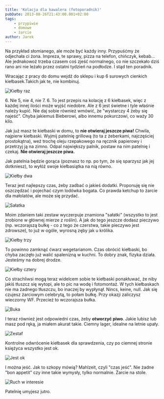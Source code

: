 ```yaml
---
title: 'Kolacja dla kawalera (fotoporadnik)'
pubDate: 2013-08-26T21:43:00.001+02:00
tags:
    - przypiwie
    - domowe
    - żarcie
author: Jarek
---
```


Na przykład słomianego, ale może być każdy inny. Przypuśćmy że odjechała ci żona. Impreza, te sprawy, pizza na telefon, chińczyk, kebab... Ale jednakowoż trzeba czasem coś zjeść normalnego, co nie szczekało dziś rano ani nie leżało przez ostatni tydzień na podłodze. I stąd ten poradnik.

Wracając z pracy do domu wejdź do sklepu i kup 6 surowych cienkich kiełbasek.Takich jak te, nie kombinuj.

![Kiełby raz](http://1.bp.blogspot.com/-3ZpEwRfDx3I/UhuofnYPnpI/AAAAAAAADGE/qaWhNQz0D5k/s800/%255BUNSET%255D)

6\. Nie 5, nie 4, nie 7. 6. To jest przepis na kolację z 6 kiełbasek, więc z każdej innej ilości może wyjść niedobre. Ale z 6 jest świetne i tyle właśnie należy kupić. Nie daj sobie również wmówić, że "wystarczy 4 żeby się najeść". Chyba jakiemuś Bieberowi, albo innemu pokurczowi, co waży 30 kilo.

Jak już masz te kiełbaski w domu, to **nie otwieraj jeszcze piwa!** Chwila, najpierw kiełbaski. Wyjmij patelnię grillową (to ta z żeberkami, najczęściej prostokątna), weź trochę oleju rzepakowego na ręcznik papierowy i przetrzyj ją na zimno. Odpal największy palnik, postaw na nim patelnię i czekaj. **Nie otwieraj jeszcze piwa.**

Jak patelnia będzie gorąca (poznasz to np. po tym, że się sparzysz jak jej dotkniesz), to wyłóż swoje kiełbasiątka na nią równo.

![Kiełby dwa](http://1.bp.blogspot.com/-ezEvhzwMgtY/UhunMR-KrUI/AAAAAAAADEc/p_FV5CukWDU/s800/%255BUNSET%255D)

Teraz jest najlepszy czas, żeby zadbać o jakieś dodatki. Proponuję się nie oszczędzać i pojechać czym lodówka bogata. Co prawda ketchup to żarcie dla małolatów, ale może się przydać.

![Sałatka](http://2.bp.blogspot.com/-lGgM4cvwaAo/UhunYveJpmI/AAAAAAAADE8/RiJ9WGVrCnk/s800/%255BUNSET%255D)

Moim zdaniem taki zestaw wyczerpuje znamiona "sałatki" (wszystko to jest zrobione w głównej mierze z roślin). A jak do tego jeszcze dodasz pieczywo (np. wczorajszą bułkę - co z tego że czerstwa, takie pieczywo jest zdrowsze), to już w ogóle, wyrosną zęby jak u królika.

![Kiełby trzy](http://1.bp.blogspot.com/-EADIA8J7AGo/UhunPWH77MI/AAAAAAAADEk/XpK-N15v-i0/s800/%255BUNSET%255D)

To powinno zamknąć ćwarz wegetarianom. Czas obrócić kiełbaski, bo chyba zaczęło już walić spalenizną w kuchni. To dobry znak, fizyka działa. Jesteśmy na dobrej drodze.

![Kiełby cztery](http://1.bp.blogspot.com/-WwUBW66FZKs/UhunVQbSOHI/AAAAAAAADE0/UxrtLdK6j_0/s800/%255BUNSET%255D)

Co strachliwsi mogą teraz widelcem sobie te kiełbaski ponakłuwać, że niby jakiś tłuszcz się wytopi, ale to pic na wodę i fotomontaż. W tych kiełbaskach nie ma żadnego tłuszczu, bo inaczej by wypłynął. Nincs, keine, null. Jak się czujesz żarciowym celebrytą, to połam bułkę. Przy okazji zaliczysz wieczorny WF. Przecież to wczorajsza bułka.

![Buka](http://3.bp.blogspot.com/-NnTcr4c-b4M/UhuoZic7SKI/AAAAAAAADF0/_RLMZm6coKA/s800/%255BUNSET%255D)

I teraz również jest odpowiedni czas, żeby **otworzyć piwo**. Jakie lubisz lub masz pod ręką, ja miałem akurat takie. Ciemny lager, idealne na letnie upały.

![Zestaf](http://4.bp.blogspot.com/-_pwj_arRtTg/UhunJb4AIfI/AAAAAAAADEU/GXFkFMZHsk4/s800/%255BUNSET%255D)

Kontrolne odwrócenie kiełbasek dla sprawdzenia, czy po ciemnej stronie księżyca wszystko jest ok.

![Jest ok](http://1.bp.blogspot.com/-d5hh7Q4qPN4/Uhuoct0FtnI/AAAAAAAADF8/Yp4sCBRUSF0/s800/%255BUNSET%255D)

I można jeść. Jak to szkopy mówią? Mahlzeit, czyli "czas jeść". Nie żadne "bon appetit" czy inne takie wymysły, tylko normalnie. Żarcie na stole.

![Ruch w interesie](http://4.bp.blogspot.com/--0y6wk2JDf8/UhunSbYAMZI/AAAAAAAADEs/TbEse03IbnQ/s800/%255BUNSET%255D)

Patelnię umyjesz jutro.
